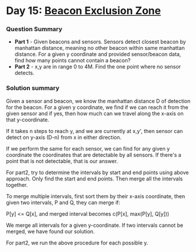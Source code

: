 # Day 15: [Beacon Exclusion Zone](https://adventofcode.com/2022/day/15)

### Question Summary
- **Part 1** - Given beacons and sensors. Sensors detect closest beacon by manhattan distance, meaning no other beacon within same manhattan distance. For a given y coordinate and provided sensor/beacon data, find how many points cannot contain a beacon?
- **Part 2** - x,y are in range 0 to 4M. Find the one point where no sensor detects. 

### Solution summary 

Given a sensor and beacon, we know the manhattan distance D of detection for the beacon. For a given y coordinate, we find if we can reach it from the given sensor and if yes, then how much can we travel along the x-axis on that y-coordinate. 

If it takes n steps to reach y, and we are currently at x,y', then sensor can detect on y-axis (D-n) from x in either direction. 

If we perform the same for each sensor, we can find for any given y coordinate the coordinates that are detectable by all sensors. If there's a point that is not detectable, that is our answer. 

For part2, try to determine the intervals by start and end points using above approach. Only find the start and end points. Then merge all the intervals together. 

To merge multiple intervals, first sort them by their x-axis coordinate, then given two intervals, P and Q, they can merge if:

P[y] <= Q[x], and merged interval becomes c(P[x], max(P[y], Q[y]))

We merge all intervals for a given y-coordinate. If two intervals cannot be merged, we have found our solution. 

For part2, we run the above procedure for each possible y. 

